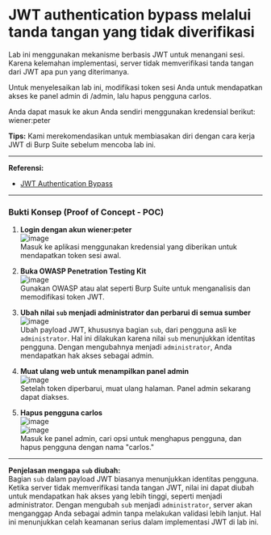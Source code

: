 # JWT authentication bypass melalui tanda tangan yang tidak diverifikasi

Lab ini menggunakan mekanisme berbasis JWT untuk menangani sesi. Karena kelemahan implementasi, server tidak memverifikasi tanda tangan dari JWT apa pun yang diterimanya.

Untuk menyelesaikan lab ini, modifikasi token sesi Anda untuk mendapatkan akses ke panel admin di /admin, lalu hapus pengguna carlos.

Anda dapat masuk ke akun Anda sendiri menggunakan kredensial berikut: wiener:peter

**Tips:** Kami merekomendasikan untuk membiasakan diri dengan cara kerja JWT di Burp Suite sebelum mencoba lab ini.

---------------------------------------------

**Referensi:**  
- [JWT Authentication Bypass](https://portswigger.net/web-security/jwt)

---------------------------------------------

### Bukti Konsep (Proof of Concept - POC)

1. **Login dengan akun wiener:peter**  
   ![image](https://github.com/user-attachments/assets/b36b4939-9db9-4cb8-814a-d3a9658d87f0)  
   Masuk ke aplikasi menggunakan kredensial yang diberikan untuk mendapatkan token sesi awal.

2. **Buka OWASP Penetration Testing Kit**  
   ![image](https://github.com/user-attachments/assets/1a631c81-ef99-4c49-9a7d-f12454db6ec4)  
   Gunakan OWASP atau alat seperti Burp Suite untuk menganalisis dan memodifikasi token JWT.

3. **Ubah nilai `sub` menjadi administrator dan perbarui di semua sumber**  
   ![image](https://github.com/user-attachments/assets/cd6e57b0-4af7-486f-9cb0-0102811c1ce3)  
   Ubah payload JWT, khususnya bagian `sub`, dari pengguna asli ke `administrator`. Hal ini dilakukan karena nilai `sub` menunjukkan identitas pengguna. Dengan mengubahnya menjadi `administrator`, Anda mendapatkan hak akses sebagai admin.

4. **Muat ulang web untuk menampilkan panel admin**  
   ![image](https://github.com/user-attachments/assets/355dca1c-9e5c-4556-b7bb-d741eaa31d18)  
   Setelah token diperbarui, muat ulang halaman. Panel admin sekarang dapat diakses.

5. **Hapus pengguna carlos**  
   ![image](https://github.com/user-attachments/assets/98726f29-4261-4f30-ad7d-ea41ae328a03)  
   ![image](https://github.com/user-attachments/assets/9e41a5e8-66d7-4df6-bc05-24a44951efbf)  
   Masuk ke panel admin, cari opsi untuk menghapus pengguna, dan hapus pengguna dengan nama "carlos."

---

**Penjelasan mengapa `sub` diubah:**  
Bagian `sub` dalam payload JWT biasanya menunjukkan identitas pengguna. Ketika server tidak memverifikasi tanda tangan JWT, nilai ini dapat diubah untuk mendapatkan hak akses yang lebih tinggi, seperti menjadi administrator. Dengan mengubah `sub` menjadi `administrator`, server akan menganggap Anda sebagai admin tanpa melakukan validasi lebih lanjut. Hal ini menunjukkan celah keamanan serius dalam implementasi JWT di lab ini. 
